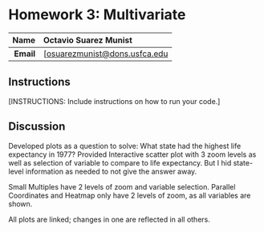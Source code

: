Homework 3: Multivariate
==============================

| **Name**  | Octavio Suarez Munist  |
|----------:|:-------------|
| **Email** | [osuarezmunist@dons.usfca.edu |

## Instructions ##

[INSTRUCTIONS: Include instructions on how to run your code.]

## Discussion ##

Developed plots as a question to solve: What state had the highest life expectancy in 1977? 
Provided Interactive scatter plot with 3 zoom levels as well as selection of variable to compare to life expectancy. But I hid state-level information as needed to not give the answer away.

Small Multiples have 2 levels of zoom and variable selection.
Parallel Coordinates and Heatmap only have 2 levels of zoom, as all variables are shown.

All plots are linked; changes in one are reflected in all others.

